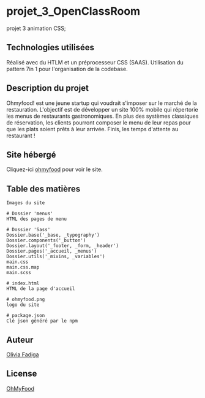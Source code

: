 # projet_3_OpenClassRoom
projet 3 animation CSS;

## Technologies utilisées
Réalisé avec du HTLM et un préprocesseur CSS (SAAS).
Utilisation du pattern 7in 1 pour l'organisation de la codebase.

## Description du projet
Ohmyfood! est une jeune startup qui voudrait s'imposer sur le marché de la restauration. L'objectif est de développer un site 100% mobile
qui répertorie les menus de restaurants gastronomiques. En plus des systèmes classiques de réservation,
les clients pourront composer le menu de leur repas pour que les plats soient prêts à leur arrivée. Finis, les temps d'attente au restaurant !

## Site hébergé

Cliquez-ici [ohmyfood](https://oliviafadiga.github.io/index.html) pour voir le site.

## Table des matières 

```Dossier 'Images'
Images du site

# Dossier 'menus'
HTML des pages de menu

# Dossier 'Sass'
Dossier.base('_base, _typography')
Dossier.components('_button')
Dossier.layout('_footer, _form, _header')
Dossier.pages('_accueil, _menus')
Dossier.utils('_mixins, _variables')
main.css
main.css.map
main.scss

# index.html
HTML de la page d'accueil

# ohmyfood.png
logo du site

# package.json
Clé json généré par le npm 

```
## Auteur
[Olivia Fadiga](https://github.com/oliviafadiga)
## License
[OhMyFood](https://oliviafadiga.github.io/index.html)
